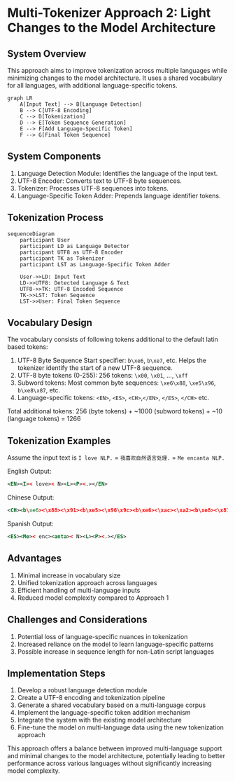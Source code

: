 
# Multi-Tokenizer Approach 2: Light Changes to the Model Architecture

## System Overview

This approach aims to improve tokenization across multiple languages while minimizing changes to the model architecture. It uses a shared vocabulary for all languages, with additional language-specific tokens.

```mermaid
graph LR
    A[Input Text] --> B[Language Detection]
    B --> C[UTF-8 Encoding]
    C --> D[Tokenization]
    D --> E[Token Sequence Generation]
    E --> F[Add Language-Specific Token]
    F --> G[Final Token Sequence]
```

## System Components

1. Language Detection Module: Identifies the language of the input text.
2. UTF-8 Encoder: Converts text to UTF-8 byte sequences.
3. Tokenizer: Processes UTF-8 sequences into tokens.
4. Language-Specific Token Adder: Prepends language identifier tokens.

## Tokenization Process

```mermaid
sequenceDiagram
    participant User
    participant LD as Language Detector
    participant UTF8 as UTF-8 Encoder
    participant TK as Tokenizer
    participant LST as Language-Specific Token Adder

    User->>LD: Input Text
    LD->>UTF8: Detected Language & Text
    UTF8->>TK: UTF-8 Encoded Sequence
    TK->>LST: Token Sequence
    LST->>User: Final Token Sequence
```

## Vocabulary Design

The vocabulary consists of following tokens additional to the default latin based tokens:
1. UTF-8 Byte Sequence Start specifier: `b\xe6`, `b\xe7`, etc. Helps the tokenizer identify the start of a new UTF-8 sequence.
2. UTF-8 byte tokens (0-255): 256 tokens:  `\x00`, `\x01`, ..., `\xff`
3. Subword tokens: Most common byte sequences: `\xe6\x88`, `\xe5\x96`, `b\xe8\x87`, etc.
4. Language-specific tokens: `<EN>`, `<ES>`, `<CH>`,`</EN>`, `</ES>`, `</CH>` etc.

Total additional tokens: 256 (byte tokens) + ~1000 (subword tokens) + ~10 (language tokens) = 1266

## Tokenization Examples

Assume the input text is `I love NLP.` = `我喜欢自然语言处理.` = `Me encanta NLP.`

English Output:
```xml
<EN><I>< love>< N><L><P><.></EN>
```

Chinese Output:
```xml
<CH><b\xe6><\x88><\x91><b\xe5><\x96\x9c><b\xe6><\xac><\xa2><b\xe8><\x87\xaa><b\xe7><\x84><\xb6><b\xe8\xaf><\xad><b\xe8><\xa8><\x80><b\xe5\xa4><\x84><b\xe7><\x90><\x86><.></CH>
```

Spanish Output:
```xml
<ES><Me>< enc><anta>< N><L><P><.></ES>
```

## Advantages

1. Minimal increase in vocabulary size
2. Unified tokenization approach across languages
3. Efficient handling of multi-language inputs
4. Reduced model complexity compared to Approach 1

## Challenges and Considerations

1. Potential loss of language-specific nuances in tokenization
2. Increased reliance on the model to learn language-specific patterns
3. Possible increase in sequence length for non-Latin script languages

## Implementation Steps

1. Develop a robust language detection module
2. Create a UTF-8 encoding and tokenization pipeline
3. Generate a shared vocabulary based on a multi-language corpus
4. Implement the language-specific token addition mechanism
5. Integrate the system with the existing model architecture
6. Fine-tune the model on multi-language data using the new tokenization approach

This approach offers a balance between improved multi-language support and minimal changes to the model architecture, potentially leading to better performance across various languages without significantly increasing model complexity.
